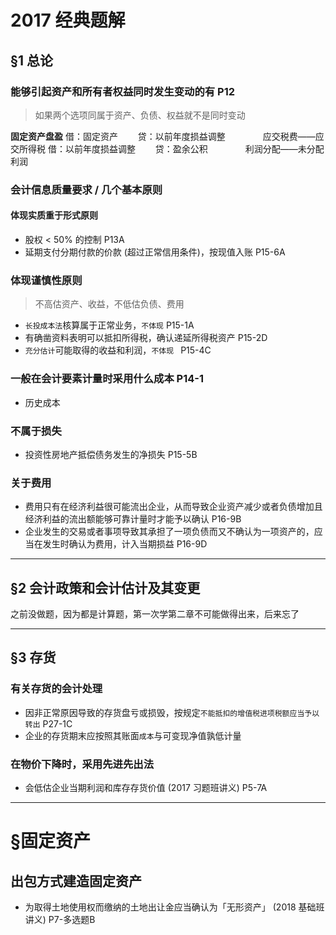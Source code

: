 # 2017 经典题解
## §1 总论
### 能够引起资产和所有者权益同时发生变动的有 P12
> 如果两个选项同属于资产、负债、权益就不是同时变动

**固定资产盘盈**
借：固定资产
　　贷：以前年度损益调整
　　　　应交税费——应交所得税
借：以前年度损益调整
　　贷：盈余公积
　　　　利润分配——未分配利润

### 会计信息质量要求 / 几个基本原则
#### 体现实质重于形式原则
- 股权 \< 50% 的控制 P13A
- 延期支付分期付款的价款 (超过正常信用条件)，按现值入账 P15-6A

### 体现谨慎性原则
> 不高估资产、收益，不低估负债、费用

- `长投成本法`核算属于正常业务，`不体现` P15-1A
- 有确凿资料表明可以抵扣所得税，确认递延所得税资产 P15-2D
- `充分估计`可能取得的收益和利润，`不体现 ` P15-4C

### 一般在会计要素计量时采用什么成本 P14-1
- 历史成本

### 不属于损失
- 投资性房地产抵偿债务发生的净损失 P15-5B

### 关于费用
- 费用只有在经济利益很可能流出企业，从而导致企业资产减少或者负债增加且经济利益的流出额能够可靠计量时才能予以确认 P16-9B
- 企业发生的交易或者事项导致其承担了一项负债而又不确认为一项资产的，应当在发生时确认为费用，计入当期损益 P16-9D

---- 
## §2 会计政策和会计估计及其变更
之前没做题，因为都是计算题，第一次学第二章不可能做得出来，后来忘了

---- 
## §3 存货
### 有关存货的会计处理
- 因非正常原因导致的存货盘亏或损毁，按规定`不能抵扣的增值税进项税额应当予以转出` P27-1C
- 企业的存货期末应按照其账面`成本`与可变现净值孰低计量

### 在物价下降时，采用先进先出法
- 会低估企业当期利润和库存存货价值 (2017 习题班讲义) P5-7A

---- 
# §固定资产
## 出包方式建造固定资产
- 为取得土地使用权而缴纳的土地出让金应当确认为「无形资产」 (2018 基础班讲义) P7-多选题B